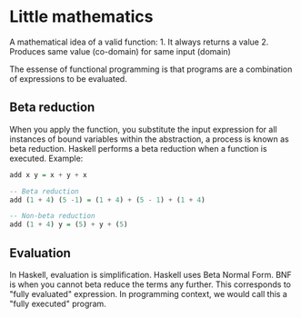 # Little mathematics
A mathematical idea of a valid function:
    1. It always returns a value
    2. Produces same value (co-domain) for same input (domain)

The essense of functional programming is that programs are a combination of expressions to be evaluated.

## Beta reduction
When you apply the function, you substitute the input expression for all instances of bound variables within the abstraction, a process is known as beta reduction. Haskell performs a beta reduction when a function is executed.
Example:
```haskell
add x y = x + y + x

-- Beta reduction
add (1 + 4) (5 -1) = (1 + 4) + (5 - 1) + (1 + 4)

-- Non-beta reduction
add (1 + 4) y = (5) + y + (5)
```

## Evaluation
In Haskell, evaluation is simplification. Haskell uses Beta Normal Form. BNF is when you cannot beta reduce the terms any further. This corresponds to "fully evaluated" expression. In programming context, we would call this a "fully executed" program.
